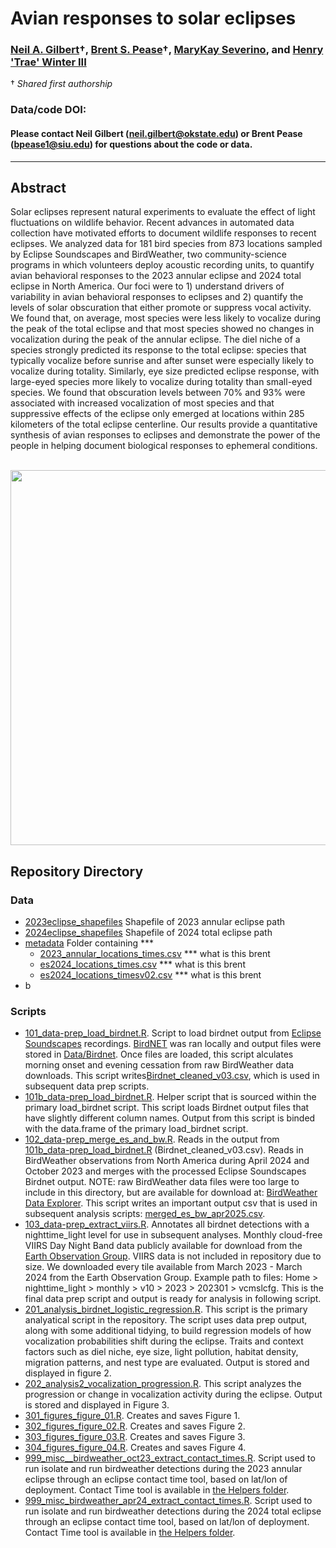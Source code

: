 # Avian responses to solar eclipses

### [Neil A. Gilbert](https://www.gilbertecology.com/)†, [Brent S. Pease](https://peaselab.com/)†, [MaryKay Severino](https://eclipsesoundscapes.org), and [Henry 'Trae' Winter III](https://eclipsesoundscapes.org)

† _Shared first authorship_
### Data/code DOI:

#### Please contact Neil Gilbert (neil.gilbert@okstate.edu) or Brent Pease (bpease1@siu.edu) for questions about the code or data.

__________________________________________________________________________________________________________________________________________

## Abstract
Solar eclipses represent natural experiments to evaluate the effect of light fluctuations on wildlife behavior. Recent advances in automated data collection have motivated efforts to document wildlife responses to recent eclipses. We analyzed data for 181 bird species from 873 locations sampled by Eclipse Soundscapes and BirdWeather, two community-science programs in which volunteers deploy acoustic recording units, to quantify avian behavioral responses to the 2023 annular eclipse and 2024 total eclipse in North America. Our foci were to 1) understand drivers of variability in avian behavioral responses to eclipses and 2) quantify the levels of solar obscuration that either promote or suppress vocal activity. We found that, on average, most species were less likely to vocalize during the peak of the total eclipse and that most species showed no changes in vocalization during the peak of the annular eclipse. The diel niche of a species strongly predicted its response to the total eclipse: species that typically vocalize before sunrise and after sunset were especially likely to vocalize during totality. Similarly, eye size predicted eclipse response, with large-eyed species more likely to vocalize during totality than small-eyed species. We found that obscuration levels between 70% and 93% were associated with increased vocalization of most species and that suppressive effects of the eclipse only emerged at locations within 285 kilometers of the total eclipse centerline. Our results provide a quantitative synthesis of avian responses to eclipses and demonstrate the power of the people in helping document biological responses to ephemeral conditions. 

 $~~~~~~~~~~~~~~~~~~~~~~~~~~~~~~~~~~~~~~~$ <img src="https://github.com/BrentPease1/eclipse-traits/blob/main/Figures/figure_01.png" width="600" />
 
## Repository Directory

### Data
 * [2023eclipse_shapefiles](./Data/2023eclipse_shapefiles) Shapefile of 2023 annular eclipse path
 * [2024eclipse_shapefiles](./Data/2024eclipse_shapefiles) Shapefile of 2024 total eclipse path
 * [metadata](./Data/metadata) Folder containing ***
   * [2023_annular_locations_times.csv](./Data/metadata/2023_annular_locations_times.csv) *** what is this brent
   * [es2024_locations_times.csv](./Data/metadata/es2024_locations_times.csv) *** what is this brent
   * [es2024_locations_timesv02.csv](./Data/metadata/es2024_locations_timesv02.csv) *** what is this brent
 * b

### Scripts
 * [101_data-prep_load_birdnet.R](./Scripts/101_data-prep_load_birdnet.R). Script to load birdnet output from [Eclipse Soundscapes](https://eclipsesoundscapes.org) recordings. [BirdNET](https://birdnet.cornell.edu/) was ran locally and output files were stored in [Data/Birdnet](./Data/Birdnet). Once files are loaded, this script alculates morning onset and evening cessation from raw BirdWeather data downloads. This script writes[Birdnet_cleaned_v03.csv]('./Data/birdnet_cleaned_v03.csv), which is used in subsequent data prep scripts.
 * [101b_data-prep_load_birdnet.R](./Scripts/101_data-prep_load_birdnet.R). Helper script that is sourced within the primary load_birdnet script. This script loads Birdnet output files that have slightly different column names. Output from this script is binded with the data.frame of the primary load_birdnet script.
 * [102_data-prep_merge_es_and_bw.R](./Scripts/102_data-prep_merge_es_and_bw.R). Reads in the output from [101b_data-prep_load_birdnet.R](./Scripts/101_data-prep_load_birdnet.R) (Birdnet_cleaned_v03.csv). Reads in BirdWeather observations from North America during April 2024 and October 2023 and merges with the processed Eclipse Soundscapes Birdnet output. NOTE: raw BirdWeather data files were too large to include in this directory, but are available for download at: [BirdWeather Data Explorer](https://app.birdweather.com/data). This script writes an important output csv that is used in subsequent analysis scripts: [merged_es_bw_apr2025.csv](./Data/merged_es_bw_apr2025.csv).
 * [103_data-prep_extract_viirs.R](./Scripts/103_data-prep_extract_viirs.R). Annotates all birdnet detections with a nighttime_light level for use in subsequent analyses. Monthly cloud-free VIIRS Day Night Band data publicly available for download from the [Earth Observation Group](https://eogdata.mines.edu/products/vnl/). VIIRS data is not included in repository due to size. We downloaded every tile available from March 2023 - March 2024 from the Earth Observation Group. Example path to files: Home > nighttime_light > monthly > v10 > 2023 > 202301 > vcmslcfg. This is the final data prep script and output is ready for analysis in following script.
* [201_analysis_birdnet_logistic_regression.R](./Scripts/201_analysis_birdnet_logistic_regression.R). This script is the primary analyatical script in the repository. The script uses data prep output, along with some additional tidying, to build regression models of how vocalization probabilities shift during the eclipse. Traits and context factors such as diel niche, eye size, light pollution, habitat density, migration patterns, and nest type are evaluated. Output is stored and displayed in figure 2.
* [202_analysis2_vocalization_progression.R](./Scripts/202_analysis2_vocalization_progression.R). This script analyzes the progression or change in vocalization activity during the eclipse. Output is stored and displayed in Figure 3. 
* [301_figures_figure_01.R](./Scripts/301_figures_figure_01.R). Creates and saves Figure 1.
* [302_figures_figure_02.R](./Scripts/301_figures_figure_02.R). Creates and saves Figure 2.
* [303_figures_figure_03.R](./Scripts/301_figures_figure_03.R). Creates and saves Figure 3.
* [304_figures_figure_04.R](./Scripts/301_figures_figure_04.R). Creates and saves Figure 4.
* [999_misc__birdweather_oct23_extract_contact_times.R](./Scripts/999_misc__birdweather_oct23_extract_contact_times.R). Script used to run isolate and run birdweather detections during the 2023 annular eclipse through an eclipse contact time tool, based on lat/lon of deployment. Contact Time tool is available in [the Helpers folder](./Helpers/Eclipse-Data-Tool-main).
* [999_misc_birdweather_apr24_extract_contact_times.R](./Scripts/999_misc_birdweather_apr24_extract_contact_times.R). Script used to run isolate and run birdweather detections during the 2024 total eclipse through an eclipse contact time tool, based on lat/lon of deployment. Contact Time tool is available in [the Helpers folder](./Helpers/Eclipse-Data-Tool-main).
